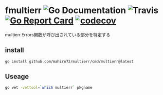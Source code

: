 # fmultierr ![Go Documentation](http://img.shields.io/badge/go-documentation-blue.svg?style=flat-square) ![Travis](https://img.shields.io/travis/gostaticanalysis/dupimport.svg?style=flat-square) [![Go Report Card](https://goreportcard.com/badge/github.com/gostaticanalysis/dupimport)](https://goreportcard.com/report/github.com/gostaticanalysis/dupimport) [![codecov](https://codecov.io/gh/gostaticanalysis/dupimport/branch/master/graph/badge.svg)](https://codecov.io/gh/gostaticanalysis/dupimport)


multierr.Errors関数が呼び出されている部分を特定する


## install

```sh
go install github.com/mahiro72/multierr/cmd/multierr@latest
```

## Useage

```sh
go vet -vettool=`which multierr` pkgname
```
